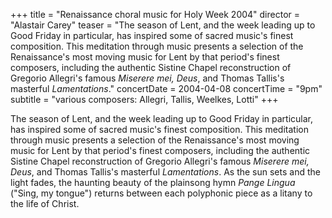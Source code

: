 +++
title = "Renaissance choral music for Holy Week 2004"
director = "Alastair Carey"
teaser = "The season of Lent, and the week leading up to Good Friday in particular, has inspired some of sacred music's finest composition. This meditation through music presents a selection of the Renaissance's most moving music for Lent by that period's finest composers, including the authentic Sistine Chapel reconstruction of Gregorio Allegri's famous *Miserere mei, Deus*, and Thomas Tallis's masterful *Lamentations*."
concertDate = 2004-04-08
concertTime = "9pm"
subtitle = "various composers: Allegri, Tallis, Weelkes, Lotti"
+++

The season of Lent, and the week leading up to Good Friday in particular, has inspired some of sacred music's finest composition. This meditation through music presents a selection of the Renaissance's most moving music for Lent by that period's finest composers, including the authentic Sistine Chapel reconstruction of Gregorio Allegri's famous *Miserere mei, Deus*, and Thomas Tallis's masterful *Lamentations*. As the sun sets and the light fades, the haunting beauty of the plainsong hymn *Pange Lingua* ("Sing, my tongue") returns between each polyphonic piece as a litany to the life of Christ.
